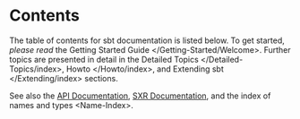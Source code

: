 Contents
========

The table of contents for sbt documentation is listed below. To get
started, *please read* the
Getting Started Guide \</Getting-Started/Welcome\>. Further topics are
presented in detail in the Detailed Topics \</Detailed-Topics/index\>,
Howto \</Howto/index\>, and Extending sbt \</Extending/index\> sections.

See also the [API Documentation](../api/index.html), [SXR
Documentation](../sxr/index.html), and the
index of names and types \<Name-Index\>.
